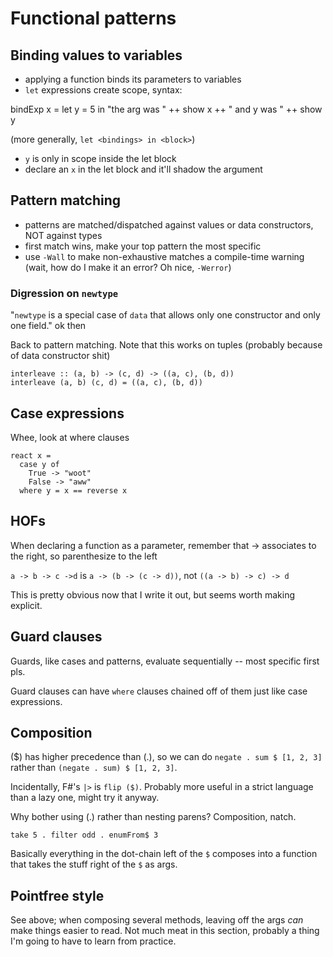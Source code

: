 # Functional patterns

## Binding values to variables
- applying a function binds its parameters to variables
- `let` expressions create scope, syntax:

bindExp x =
    let y = 5 in
    "the arg was " ++ show x ++
    " and y was " ++ show y

(more generally, `let <bindings> in <block>`)

- `y` is only in scope inside the let block
- declare an `x` in the let block and it'll shadow the argument

## Pattern matching
- patterns are matched/dispatched against values or data constructors,
  NOT against types
- first match wins, make your top pattern the most specific
- use `-Wall` to make non-exhaustive matches a compile-time warning
  (wait, how do I make it an error? Oh nice, `-Werror`)

### Digression on `newtype`
"`newtype` is a special case of `data` that allows only one constructor
and only one field." ok then

Back to pattern matching. Note that this works on tuples (probably
because of data constructor shit)

```
interleave :: (a, b) -> (c, d) -> ((a, c), (b, d))
interleave (a, b) (c, d) = ((a, c), (b, d))
```

## Case expressions

Whee, look at where clauses

```
react x =
  case y of
    True -> "woot"
    False -> "aww"
  where y = x == reverse x
```

## HOFs
When declaring a function as a parameter, remember that -> associates to
the right, so parenthesize to the left

`a -> b -> c ->d` is `a -> (b -> (c -> d))`, not `((a -> b) -> c) -> d`

This is pretty obvious now that I write it out, but seems worth making
explicit.

## Guard clauses

Guards, like cases and patterns, evaluate sequentially -- most specific
first pls.

Guard clauses can have `where` clauses chained off of them just like
case expressions.

## Composition

($) has higher precedence than (.), so we can do 
`negate . sum $ [1, 2, 3]` rather than `(negate . sum) $ [1, 2, 3]`.

Incidentally, F#'s `|>` is `flip ($)`. Probably more useful in a strict
language than a lazy one, might try it anyway.

Why bother using (.) rather than nesting parens? Composition, natch.

```
take 5 . filter odd . enumFrom$ 3
```

Basically everything in the dot-chain left of the `$` composes into a
function that takes the stuff right of the `$` as args.

## Pointfree style

See above; when composing several methods, leaving off the args _can_
make things easier to read. Not much meat in this section, probably a
thing I'm going to have to learn from practice.
